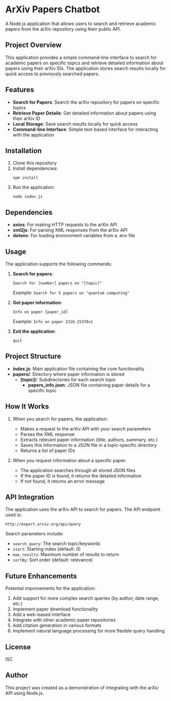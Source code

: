 # ArXiv Papers Chatbot

A Node.js application that allows users to search and retrieve academic papers from the arXiv repository using their public API.

## Project Overview

This application provides a simple command-line interface to search for academic papers on specific topics and retrieve detailed information about papers using their arXiv IDs. The application stores search results locally for quick access to previously searched papers.

## Features

- **Search for Papers**: Search the arXiv repository for papers on specific topics
- **Retrieve Paper Details**: Get detailed information about papers using their arXiv ID
- **Local Storage**: Save search results locally for quick access
- **Command-line Interface**: Simple text-based interface for interacting with the application

## Installation

1. Clone this repository
2. Install dependencies:
   ```
   npm install
   ```
3. Run the application:
   ```
   node index.js
   ```

## Dependencies

- **axios**: For making HTTP requests to the arXiv API
- **xml2js**: For parsing XML responses from the arXiv API
- **dotenv**: For loading environment variables from a .env file

## Usage

The application supports the following commands:

1. **Search for papers**:
   ```
   Search for [number] papers on "[topic]"
   ```
   Example: `Search for 5 papers on "quantum computing"`

2. **Get paper information**:
   ```
   Info on paper [paper_id]
   ```
   Example: `Info on paper 2310.15370v1`

3. **Exit the application**:
   ```
   quit
   ```

## Project Structure

- **index.js**: Main application file containing the core functionality
- **papers/**: Directory where paper information is stored
  - **[topic]/**: Subdirectories for each search topic
    - **papers_info.json**: JSON file containing paper details for a specific topic

## How It Works

1. When you search for papers, the application:
   - Makes a request to the arXiv API with your search parameters
   - Parses the XML response
   - Extracts relevant paper information (title, authors, summary, etc.)
   - Saves this information to a JSON file in a topic-specific directory
   - Returns a list of paper IDs

2. When you request information about a specific paper:
   - The application searches through all stored JSON files
   - If the paper ID is found, it returns the detailed information
   - If not found, it returns an error message

## API Integration

The application uses the arXiv API to search for papers. The API endpoint used is:
```
http://export.arxiv.org/api/query
```

Search parameters include:
- `search_query`: The search topic/keywords
- `start`: Starting index (default: 0)
- `max_results`: Maximum number of results to return
- `sortBy`: Sort order (default: relevance)

## Future Enhancements

Potential improvements for the application:

1. Add support for more complex search queries (by author, date range, etc.)
2. Implement paper download functionality
3. Add a web-based interface
4. Integrate with other academic paper repositories
5. Add citation generation in various formats
6. Implement natural language processing for more flexible query handling

## License

ISC

## Author

This project was created as a demonstration of integrating with the arXiv API using Node.js.
